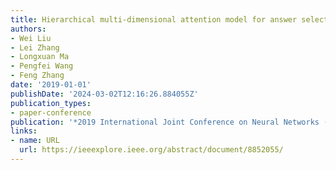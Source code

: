 ```yaml
---
title: Hierarchical multi-dimensional attention model for answer selection
authors:
- Wei Liu
- Lei Zhang
- Longxuan Ma
- Pengfei Wang
- Feng Zhang
date: '2019-01-01'
publishDate: '2024-03-02T12:16:26.884055Z'
publication_types:
- paper-conference
publication: '*2019 International Joint Conference on Neural Networks (IJCNN)*'
links:
- name: URL
  url: https://ieeexplore.ieee.org/abstract/document/8852055/
---
```

